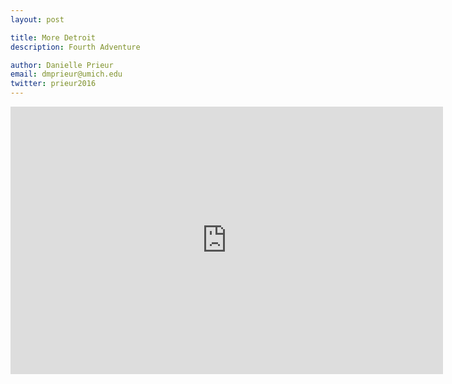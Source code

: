 ```yaml
---
layout: post

title: More Detroit
description: Fourth Adventure

author: Danielle Prieur
email: dmprieur@umich.edu
twitter: prieur2016
---
```

<iframe width="691.5" height="427.5775" seamless frameborder="0" scrolling="no" src="https://docs.google.com/spreadsheets/d/13kbbCVDbnCyEpLneFIJs1aUWzICatTKwJ5XJDTscyMk/pubchart?oid=632282342&amp;format=interactive"></iframe>
